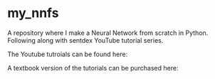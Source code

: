 # my_nnfs
A repository where I make a Neural Network from scratch in Python. Following along with sentdex YouTube tutorial series.

The Youtube tutroials can be found here:

A textbook version of the tutorials can be purchased here: 
